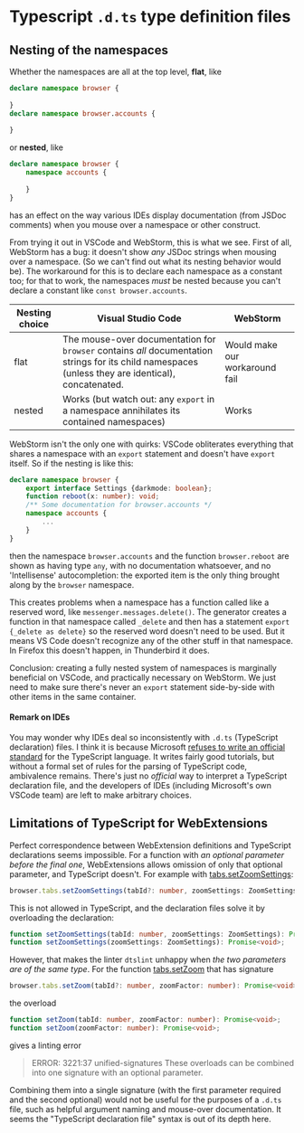 # Typescript `.d.ts` type definition files


## Nesting of the namespaces
Whether the namespaces are all at the top level, **flat**, like

```ts
declare namespace browser {
    
}
declare namespace browser.accounts {
    
}

```

or **nested**, like

```ts
declare namespace browser {
    namespace accounts {
        
    }
}
```

has an effect on the way various IDEs display documentation (from JSDoc comments) when you mouse over a namespace or other construct. 

From trying it out in VSCode and WebStorm, this is what we see. First of all, WebStorm has a bug: it doesn't show *any* JSDoc strings when mousing over a namespace. (So we can't find out what its nesting behavior would be). The workaround for this is to declare each namespace as a constant too; for that to work, the namespaces *must* be nested because you can't declare a constant like `const browser.accounts`.

| Nesting choice | Visual Studio Code                                                                                                                                  | WebStorm                       |
| -------------- | --------------------------------------------------------------------------------------------------------------------------------------------------- | ------------------------------ |
| flat           | The mouse-over documentation for `browser` contains *all* documentation strings for its child namespaces (unless they are identical), concatenated. | Would make our workaround fail |
| nested         | Works (but watch out: any `export` in a namespace annihilates its contained namespaces)                                                             | Works                          |

WebStorm isn't the only one with quirks: VSCode obliterates everything that shares a namespace with an `export` statement and doesn't have `export` itself. So if the nesting is like this:

```ts
declare namespace browser {
    export interface Settings {darkmode: boolean};
    function reboot(x: number): void;
    /** Some documentation for browser.accounts */
    namespace accounts {
        ...
    }
}
```

then the namespace `browser.accounts` and the function `browser.reboot` are shown as having type `any`, with no documentation whatsoever, and no 'Intellisense' autocompletion: the exported item is the only thing brought along by the `browser` namespace.

This creates problems when a namespace has a function called like a reserved word, like `messenger.messages.delete()`. The generator creates a function in that namespace called `_delete` and then has a statement `export {_delete as delete}` so the reserved word doesn't need to be used. But it means VS Code doesn't recognize any of the other stuff in that namespace. In Firefox this doesn't happen, in Thunderbird it does.

Conclusion: creating a fully nested system of namespaces is marginally beneficial on VSCode, and practically necessary on WebStorm. We just need to make sure there's never an `export` statement side-by-side with other items in the same container.

#### Remark on IDEs
You may wonder why IDEs deal so inconsistently with `.d.ts` (TypeScript declaration) files. I think it is because Microsoft [refuses to write an official standard](https://github.com/microsoft/TypeScript/issues/15711) for the TypeScript language. It writes fairly good tutorials, but without a formal set of rules for the parsing of TypeScript code, ambivalence remains. There's just no _official_ way to interpret a TypeScript declaration file, and the developers of IDEs (including Microsoft's own VSCode team) are left to make arbitrary choices.

## Limitations of TypeScript for WebExtensions
Perfect correspondence between WebExtension definitions and TypeScript declarations seems impossible. For a function with _an optional parameter before the final one_, WebExtensions allows omission of only that optional parameter, and TypeScript doesn't. For example with [tabs.setZoomSettings](https://developer.mozilla.org/en-US/docs/Mozilla/Add-ons/WebExtensions/API/tabs/setZoomSettings):

```ts
browser.tabs.setZoomSettings(tabId?: number, zoomSettings: ZoomSettings): Promise<void>
```

This is not allowed in TypeScript, and the declaration files solve it by overloading the declaration:

```ts
function setZoomSettings(tabId: number, zoomSettings: ZoomSettings): Promise<void>;
function setZoomSettings(zoomSettings: ZoomSettings): Promise<void>;
```

However, that makes the linter `dtslint` unhappy when _the two parameters are of the same type_. For the function [tabs.setZoom](https://developer.mozilla.org/en-US/docs/Mozilla/Add-ons/WebExtensions/API/tabs/setZoom) that has signature

```ts
browser.tabs.setZoom(tabId?: number, zoomFactor: number): Promise<void>
```

the overload

```ts
function setZoom(tabId: number, zoomFactor: number): Promise<void>;
function setZoom(zoomFactor: number): Promise<void>;
```

gives a linting error

> ERROR: 3221:37  unified-signatures  These overloads can be combined into one signature with an optional parameter.

Combining them into a single signature (with the first parameter required and the second optional) would not be useful for the purposes of a `.d.ts` file, such as helpful argument naming and mouse-over documentation. It seems the "TypeScript declaration file" syntax is out of its depth here.